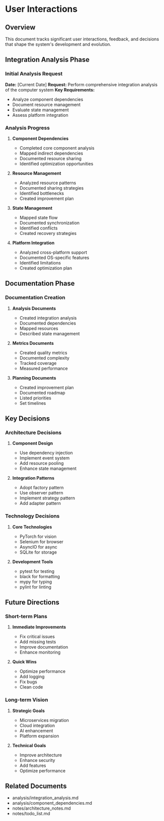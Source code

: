 # User Interactions

## Overview
This document tracks significant user interactions, feedback, and decisions that shape the system's development and evolution.

## Integration Analysis Phase

### Initial Analysis Request
**Date:** [Current Date]
**Request:** Perform comprehensive integration analysis of the computer system
**Key Requirements:**
- Analyze component dependencies
- Document resource management
- Evaluate state management
- Assess platform integration

### Analysis Progress
1. **Component Dependencies**
   - Completed core component analysis
   - Mapped indirect dependencies
   - Documented resource sharing
   - Identified optimization opportunities

2. **Resource Management**
   - Analyzed resource patterns
   - Documented sharing strategies
   - Identified bottlenecks
   - Created improvement plan

3. **State Management**
   - Mapped state flow
   - Documented synchronization
   - Identified conflicts
   - Created recovery strategies

4. **Platform Integration**
   - Analyzed cross-platform support
   - Documented OS-specific features
   - Identified limitations
   - Created optimization plan

## Documentation Phase

### Documentation Creation
1. **Analysis Documents**
   - Created integration analysis
   - Documented dependencies
   - Mapped resources
   - Described state management

2. **Metrics Documents**
   - Created quality metrics
   - Documented complexity
   - Tracked coverage
   - Measured performance

3. **Planning Documents**
   - Created improvement plan
   - Documented roadmap
   - Listed priorities
   - Set timelines

## Key Decisions

### Architecture Decisions
1. **Component Design**
   - Use dependency injection
   - Implement event system
   - Add resource pooling
   - Enhance state management

2. **Integration Patterns**
   - Adopt factory pattern
   - Use observer pattern
   - Implement strategy pattern
   - Add adapter pattern

### Technology Decisions
1. **Core Technologies**
   - PyTorch for vision
   - Selenium for browser
   - AsyncIO for async
   - SQLite for storage

2. **Development Tools**
   - pytest for testing
   - black for formatting
   - mypy for typing
   - pylint for linting

## Future Directions

### Short-term Plans
1. **Immediate Improvements**
   - Fix critical issues
   - Add missing tests
   - Improve documentation
   - Enhance monitoring

2. **Quick Wins**
   - Optimize performance
   - Add logging
   - Fix bugs
   - Clean code

### Long-term Vision
1. **Strategic Goals**
   - Microservices migration
   - Cloud integration
   - AI enhancement
   - Platform expansion

2. **Technical Goals**
   - Improve architecture
   - Enhance security
   - Add features
   - Optimize performance

## Related Documents
- analysis/integration_analysis.md
- analysis/component_dependencies.md
- notes/architecture_notes.md
- notes/todo_list.md
